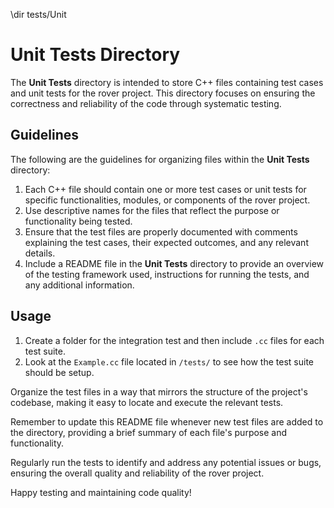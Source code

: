 \dir tests/Unit

# Unit Tests Directory

The **Unit Tests** directory is intended to store C++ files containing test cases and unit tests for the rover project. This directory focuses on ensuring the correctness and reliability of the code through systematic testing.

## Guidelines

The following are the guidelines for organizing files within the **Unit Tests** directory:

1. Each C++ file should contain one or more test cases or unit tests for specific functionalities, modules, or components of the rover project.
2. Use descriptive names for the files that reflect the purpose or functionality being tested.
3. Ensure that the test files are properly documented with comments explaining the test cases, their expected outcomes, and any relevant details.
4. Include a README file in the **Unit Tests** directory to provide an overview of the testing framework used, instructions for running the tests, and any additional information.

## Usage

1. Create a folder for the integration test and then include `.cc` files for each test suite.
2. Look at the `Example.cc` file located in `/tests/` to see how the test suite should be setup.

Organize the test files in a way that mirrors the structure of the project's codebase, making it easy to locate and execute the relevant tests.

Remember to update this README file whenever new test files are added to the directory, providing a brief summary of each file's purpose and functionality.

Regularly run the tests to identify and address any potential issues or bugs, ensuring the overall quality and reliability of the rover project.

Happy testing and maintaining code quality!
